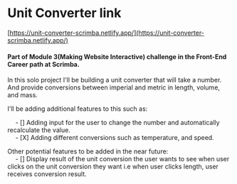 # Unit Converter link

[https://unit-converter-scrimba.netlify.app/](https://unit-converter-scrimba.netlify.app/)

#### Part of Module 3(Making Website Interactive) challenge in the Front-End Career path at Scrimba.

In this solo project I'll be building a unit converter that will take a number. And provide conversions between imperial and metric in length, volume, and mass.

I'll be adding additional features to this such as:

&ensp;&ensp; - [] Adding input for the user to change the number and automatically recalculate the value.\
&ensp;&ensp; - [X] Adding different conversions such as temperature, and speed.

Other potential features to be added in the near future:\
&ensp;&ensp; - [] Display result of the unit conversion the user wants to see when user clicks on the unit conversion they want i.e when user clicks length, user receives conversion result.
